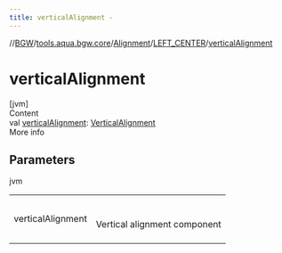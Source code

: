 ```yaml
---
title: verticalAlignment -
---
```

//[BGW](../../../../index.md)/[tools.aqua.bgw.core](../../index.md)/[Alignment](../index.md)/[LEFT_CENTER](index.md)/[verticalAlignment](vertical-alignment.md)



# verticalAlignment  
[jvm]  
Content  
val [verticalAlignment](vertical-alignment.md): [VerticalAlignment](../../-vertical-alignment/index.md)  
More info  


## Parameters  
  
jvm  
  
| | |
|---|---|
| <a name="tools.aqua.bgw.core/Alignment.LEFT_CENTER/verticalAlignment/#/PointingToDeclaration/"></a>verticalAlignment| <a name="tools.aqua.bgw.core/Alignment.LEFT_CENTER/verticalAlignment/#/PointingToDeclaration/"></a><br><br>Vertical alignment component<br><br>|
  
  



